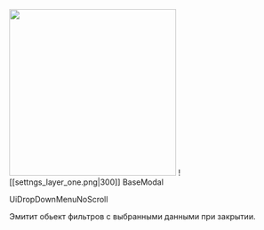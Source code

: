 <img src="assets/settings_layer_one.jpg" width="300">
![[settngs_layer_one.png|300]]
BaseModal

UiDropDownMenuNoScroll


Эмитит обьект фильтров с выбранными данными при закрытии.